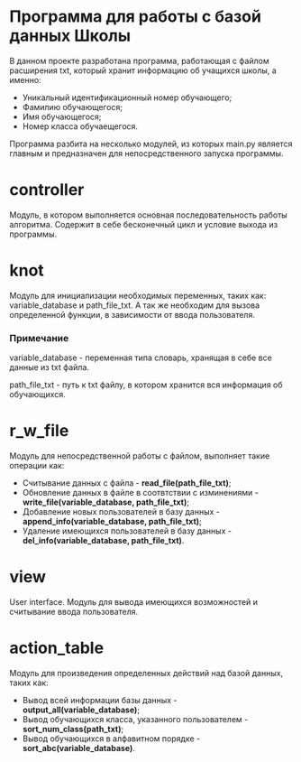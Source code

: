 # Программа для работы с базой данных Школы
В данном проекте разработана программа, работающая с файлом расширения txt, который хранит
информацию об учащихся школы, а именно:
* Уникальный идентификационный номер обучающего;
* Фамилию обучающегося;
* Имя обучающегося;
* Номер класса обучаещегося.

Программа разбита на несколько модулей, из которых main.py является главным и предназначен для 
непосредственного запуска программы.

# controller
Модуль, в котором выполняется основная последовательность работы алгоритма. 
Содержит в себе бесконечный цикл и условие выхода из программы.

# knot
Модуль для инициализации необходимых переменных, таких как: variable_database и path_file_txt.
А так же необходим для вызова определенной функции, в зависимости от ввода пользователя.
### Примечание
variable_database - переменная типа словарь, хранящая в себе все данные из txt файла.

path_file_txt - путь к txt файлу, в котором хранится вся информация об обучающихся.


# r_w_file
Модуль для непосредственной работы с файлом, выполняет такие операции как:
* Считывание данных с файла - **read_file(path_file_txt)**;
* Обновление данных в файле в соотвтствии с изминениями - **write_file(variable_database, path_file_txt)**;
* Добавление новых пользователей в базу данных - **append_info(variable_database, path_file_txt)**;
* Удаление имеющихся пользователей в базу данных - **del_info(variable_database, path_file_txt)**.

# view
User interface. Модуль для вывода имеющихся возможностей и считывание ввода пользователя.

# action_table
Модуль для произведения определенных действий над базой данных, таких как:
* Вывод всей информации базы данных - **output_all(variable_database)**;
* Вывод обучающихся класса, указанного пользователем - **sort_num_class(path_txt)**;
* Вывод обучающихся в алфавитном порядке - **sort_abc(variable_database)**.

